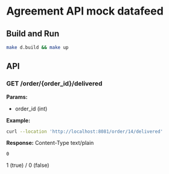 # Agreement API mock datafeed

## Build and Run 
``` sh 
make d.build && make up
```

## API 

### GET /order/{order_id}/delivered
**Params:** 
* order_id (int)   

**Example:**
``` bash
curl --location 'http://localhost:8081/order/14/delivered'
```
**Response:**
Content-Type text/plain
```
0
```
1 (true) / 0 (false)